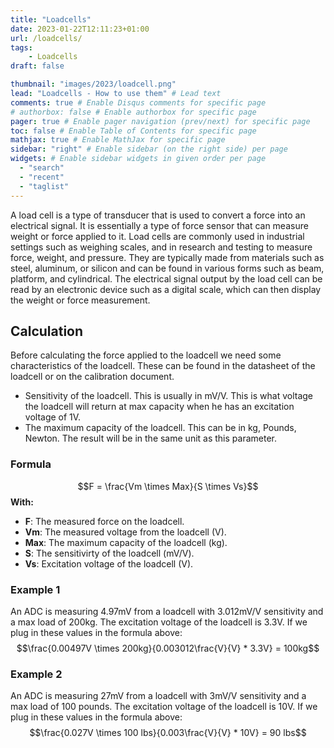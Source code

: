 ```yaml
---
title: "Loadcells"
date: 2023-01-22T12:11:23+01:00
url: /loadcells/
tags:
    - Loadcells
draft: false

thumbnail: "images/2023/loadcell.png"
lead: "Loadcells - How to use them" # Lead text
comments: true # Enable Disqus comments for specific page
# authorbox: false # Enable authorbox for specific page
pager: true # Enable pager navigation (prev/next) for specific page
toc: false # Enable Table of Contents for specific page
mathjax: true # Enable MathJax for specific page
sidebar: "right" # Enable sidebar (on the right side) per page
widgets: # Enable sidebar widgets in given order per page
  - "search"
  - "recent"
  - "taglist"
---
```


A load cell is a type of transducer that is used to convert a force into an electrical signal. It is essentially a type of force sensor that can measure weight or force applied to it. Load cells are commonly used in industrial settings such as weighing scales, and in research and testing to measure force, weight, and pressure. They are typically made from materials such as steel, aluminum, or silicon and can be found in various forms such as beam, platform, and cylindrical. The electrical signal output by the load cell can be read by an electronic device such as a digital scale, which can then display the weight or force measurement.

## Calculation
Before calculating the force applied to the loadcell we need some characteristics of the loadcell. These can be found in the datasheet of the loadcell or on the calibration document.
* Sensitivity of the loadcell. This is usually in mV/V. This is what voltage the loadcell will return at max capacity when he has an excitation voltage of 1V.
* The maximum capacity of the loadcell. This can be in kg, Pounds, Newton. The result will be in the same unit as this parameter.

### Formula
$$F = \frac{Vm \times Max}{S \times Vs}$$
**With:**

* **F**: The measured force on the loadcell.
* **Vm**: The measured voltage from the loadcell (V).
* **Max**: The maximum capacity of the loadcell (kg).
* **S**: The sensitivirty of the loadcell (mV/V).
* **Vs**: Excitation voltage of the loadcell (V).

### Example 1
An ADC is measuring 4.97mV from a loadcell with 3.012mV/V sensitivity and a max load of 200kg. The excitation voltage of the loadcell is 3.3V. If we plug in these values in the formula above:
$$\frac{0.00497V \times 200kg}{0.003012\frac{V}{V} * 3.3V} = 100kg$$

### Example 2
An ADC is measuring 27mV from a loadcell with 3mV/V sensitivity and a max load of 100 pounds. The excitation voltage of the loadcell is 10V. If we plug in these values in the formula above:
$$\frac{0.027V \times 100 lbs}{0.003\frac{V}{V} * 10V} = 90 lbs$$